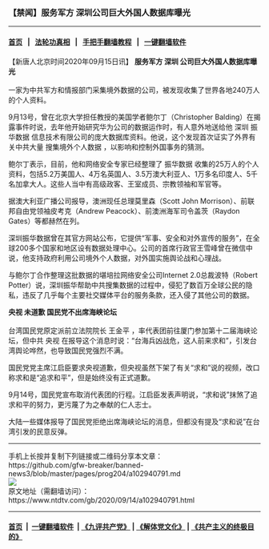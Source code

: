 ### 【禁闻】服务军方 深圳公司巨大外国人数据库曝光
------------------------

#### [首页](https://github.com/gfw-breaker/banned-news3/blob/master/README.md) &nbsp;&nbsp;|&nbsp;&nbsp; [法轮功真相](https://github.com/begood0513/basic/blob/master/README.md)  &nbsp;&nbsp;|&nbsp;&nbsp; [手把手翻墙教程](https://github.com/gfw-breaker/guides/wiki)  &nbsp;&nbsp;|&nbsp;&nbsp; [一键翻墙软件](https://github.com/gfw-breaker/nogfw/blob/master/README.md)  



<div><div class="post_content" itemprop="articleBody">
 <p>
  【新唐人北京时间2020年09月15日讯】
  <strong>
   服务军方
   <ok href="https://www.ntdtv.com/gb/深圳.htm">
    深圳
   </ok>
   公司巨大外国人数据库曝光
   <br/>
  </strong>
  <br/>
  一家为中共军方和情报部门采集境外数据的公司，被发现收集了世界各地240万人的个人资料。
 </p>
 <p>
  9月13号，曾在北京大学担任教授的美国学者鲍尔丁（Christopher Balding）在揭露事件时说，去年他开始研究华为公司的数据运作时，有人意外地送给他
  <ok href="https://www.ntdtv.com/gb/深圳.htm">
   深圳
  </ok>
  <ok href="https://www.ntdtv.com/gb/振华数据.htm">
   振华数据
  </ok>
  信息技术有限公司的庞大数据库资料。他说，这个发现首次证实了外界有关中共大量
  <ok href="https://www.ntdtv.com/gb/搜集境外个人数据.htm">
   搜集境外个人数据
  </ok>
  ，以影响和控制外国事务的猜测。
 </p>
 <p>
  鲍尔丁表示，目前，他和网络安全专家已经整理了
  <ok href="https://www.ntdtv.com/gb/振华数据.htm">
   振华数据
  </ok>
  收集的25万人的个人资料，包括5.2万美国人、4万名英国人、3.5万澳大利亚人、1万多名印度人、5千名加拿大人。这些人当中有高级政客、王室成员、宗教领袖和军官等。
 </p>
 <p>
  据澳大利亚广播公司报导，澳洲现任总理莫里森（Scott John Morrison）、前联邦自由党领袖皮考克（Andrew Peacock）、前澳洲海军司令盖茨（Raydon Gates）等都赫然在列。
 </p>
 <p>
  深圳振华数据曾在其官方网站公布，它提供“军事、安全和对外宣传的服务”，在全球200多个国家和地区设有数据处理中心。公司的首席行政官王雪峰曾在微信中说，他支持政府利用公司境外个人数据，对外国实施舆论战和心理战。
 </p>
 <p>
  与鲍尔丁合作整理这批数据的堪培拉网络安全公司Internet 2.0总裁波特（Robert Potter）说，深圳振华帮助中共搜集数据的过程中，侵犯了数百万全球公民的隐私，违反了几乎每个主要社交媒体平台的服务条款，还入侵了其他公司的数据。
 </p>
 <p>
  <strong>
   <ok href="https://www.ntdtv.com/gb/央视.htm">
    央视
   </ok>
   未道歉 国民党不出席海峡论坛
   <br/>
  </strong>
  <br/>
  台湾国民党原定派前立法院院长
  <ok href="https://www.ntdtv.com/gb/王金平.htm">
   王金平
  </ok>
  ，率代表团前往厦门参加第十二届海峡论坛，但中共
  <ok href="https://www.ntdtv.com/gb/央视.htm">
   央视
  </ok>
  在报导这个消息时说：“台海兵凶战危，这人前来求和”，引发台湾舆论哗然，也导致国民党强烈不满。
 </p>
 <p>
  国民党党主席江启臣要求央视道歉，但央视虽然下架了有关“求和”说的视频，改口称求和是“追求和平”，但是始终没有正式道歉。
 </p>
 <p>
  9月14号，国民党宣布取消代表团的行程。江启臣发表声明说，“求和说”抹煞了追求和平的努力，更污蔑了为之奉献的仁人志士。
 </p>
 <p>
  大陆一些媒体报导了国民党拒绝出席海峡论坛的消息，但都没有提及“求和说”在台湾引发的民意反弹。
 </p>
 <div class="single_ad">
 </div>
</div>
</div>
<hr/>
手机上长按并复制下列链接或二维码分享本文章：<br/>
https://github.com/gfw-breaker/banned-news3/blob/master/pages/prog204/a102940791.md <br/>
<a href='https://github.com/gfw-breaker/banned-news3/blob/master/pages/prog204/a102940791.md'><img src='https://github.com/gfw-breaker/banned-news3/blob/master/pages/prog204/a102940791.md.png'/></a> <br/>
原文地址（需翻墙访问）：https://www.ntdtv.com/gb/2020/09/14/a102940791.html


------------------------
#### [首页](https://github.com/gfw-breaker/banned-news3/blob/master/README.md) &nbsp;|&nbsp; [一键翻墙软件](https://github.com/gfw-breaker/nogfw/blob/master/README.md) &nbsp;| [《九评共产党》](https://github.com/gfw-breaker/9ping.md/blob/master/README.md#九评之一评共产党是什么) | [《解体党文化》](https://github.com/gfw-breaker/jtdwh.md/blob/master/README.md) | [《共产主义的终极目的》](https://github.com/gfw-breaker/gczydzjmd.md/blob/master/README.md)


<img src='http://gfw-breaker.win/banned-news3/pages/prog204/a102940791.md' width='0px' height='0px'/>